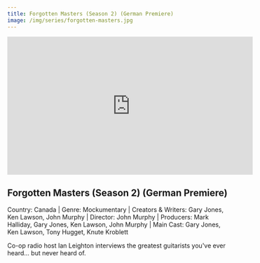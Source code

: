 ```yaml
---
title: Forgotten Masters (Season 2) (German Premiere)
image: /img/series/forgotten-masters.jpg
---
```

<iframe width="560" height="315" src="https://www.youtube.com/watch?v=lVLe8oZhorA" frameborder="0" allow="accelerometer; autoplay; encrypted-media; gyroscope; picture-in-picture" allowfullscreen></iframe>

## Forgotten Masters (Season 2) (German Premiere)
Country: Canada | Genre: Mockumentary | Creators & Writers: Gary Jones, Ken Lawson, John Murphy | Director: John Murphy | Producers: Mark Halliday, Gary Jones, Ken Lawson, John Murphy | Main Cast: Gary Jones, Ken Lawson, Tony Hugget, Knute Kroblett 

Co-op radio host Ian Leighton interviews the greatest guitarists you've ever heard... but never heard of.